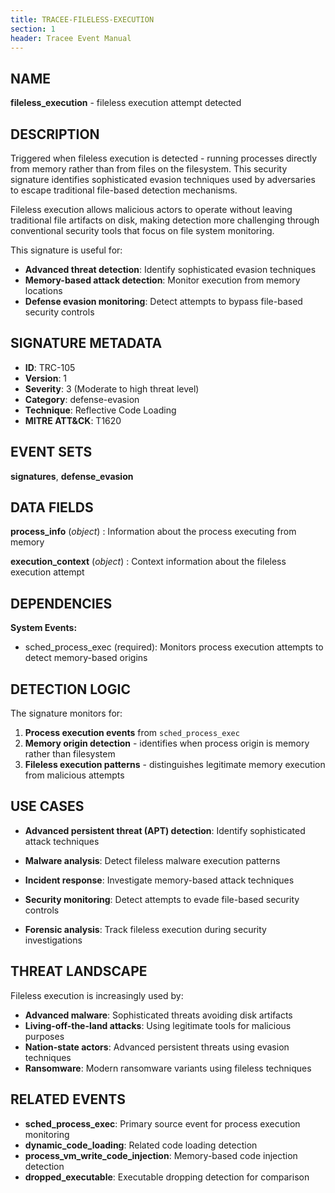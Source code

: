 ```yaml
---
title: TRACEE-FILELESS-EXECUTION
section: 1
header: Tracee Event Manual
---
```


## NAME

**fileless_execution** - fileless execution attempt detected

## DESCRIPTION

Triggered when fileless execution is detected - running processes directly from memory rather than from files on the filesystem. This security signature identifies sophisticated evasion techniques used by adversaries to escape traditional file-based detection mechanisms.

Fileless execution allows malicious actors to operate without leaving traditional file artifacts on disk, making detection more challenging through conventional security tools that focus on file system monitoring.

This signature is useful for:

- **Advanced threat detection**: Identify sophisticated evasion techniques
- **Memory-based attack detection**: Monitor execution from memory locations
- **Defense evasion monitoring**: Detect attempts to bypass file-based security controls

## SIGNATURE METADATA

- **ID**: TRC-105
- **Version**: 1
- **Severity**: 3 (Moderate to high threat level)
- **Category**: defense-evasion
- **Technique**: Reflective Code Loading
- **MITRE ATT&CK**: T1620

## EVENT SETS

**signatures**, **defense_evasion**

## DATA FIELDS

**process_info** (*object*)
: Information about the process executing from memory

**execution_context** (*object*)
: Context information about the fileless execution attempt

## DEPENDENCIES

**System Events:**

- sched_process_exec (required): Monitors process execution attempts to detect memory-based origins

## DETECTION LOGIC

The signature monitors for:

1. **Process execution events** from `sched_process_exec`
2. **Memory origin detection** - identifies when process origin is memory rather than filesystem
3. **Fileless execution patterns** - distinguishes legitimate memory execution from malicious attempts

## USE CASES

- **Advanced persistent threat (APT) detection**: Identify sophisticated attack techniques

- **Malware analysis**: Detect fileless malware execution patterns

- **Incident response**: Investigate memory-based attack techniques

- **Security monitoring**: Detect attempts to evade file-based security controls

- **Forensic analysis**: Track fileless execution during security investigations

## THREAT LANDSCAPE

Fileless execution is increasingly used by:

- **Advanced malware**: Sophisticated threats avoiding disk artifacts
- **Living-off-the-land attacks**: Using legitimate tools for malicious purposes
- **Nation-state actors**: Advanced persistent threats using evasion techniques
- **Ransomware**: Modern ransomware variants using fileless techniques

## RELATED EVENTS

- **sched_process_exec**: Primary source event for process execution monitoring
- **dynamic_code_loading**: Related code loading detection
- **process_vm_write_code_injection**: Memory-based code injection detection
- **dropped_executable**: Executable dropping detection for comparison